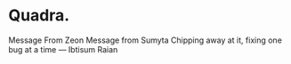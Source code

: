 # Quadra.
Message From Zeon
Message from Sumyta
Chipping away at it, fixing one bug at a time — Ibtisum Raian